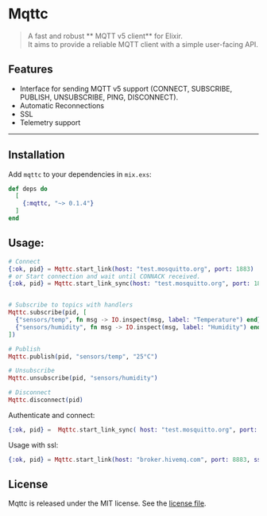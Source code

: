 # Mqttc

> A fast and robust ** MQTT v5 client** for Elixir.  
It aims to provide a reliable MQTT client with a simple user-facing API.

## Features

- Interface for sending MQTT v5 support (CONNECT, SUBSCRIBE, PUBLISH, UNSUBSCRIBE, PING, DISCONNECT).
- Automatic Reconnections
- SSL
- Telemetry support
---

## Installation

Add `mqttc` to your dependencies in `mix.exs`:

```elixir
def deps do
  [
    {:mqttc, "~> 0.1.4"}
  ]
end
```
## Usage: 
 
```elixir
# Connect
{:ok, pid} = Mqttc.start_link(host: "test.mosquitto.org", port: 1883)
# or Start connection and wait until CONNACK received.  
{:ok, pid} = Mqttc.start_link_sync(host: "test.mosquitto.org", port: 1883)


# Subscribe to topics with handlers
Mqttc.subscribe(pid, [
  {"sensors/temp", fn msg -> IO.inspect(msg, label: "Temperature") end},
  {"sensors/humidity", fn msg -> IO.inspect(msg, label: "Humidity") end}
])

# Publish 
Mqttc.publish(pid, "sensors/temp", "25°C")

# Unsubscribe
Mqttc.unsubscribe(pid, "sensors/humidity")

# Disconnect
Mqttc.disconnect(pid)
```
 

Authenticate and connect: 
```elixir
{:ok, pid} =  Mqttc.start_link_sync( host: "test.mosquitto.org", port: 1884, username: "rw", password: "readwrite" )
```
 
 Usage with ssl:
 ```elixir
{:ok, pid} = Mqttc.start_link(host: "broker.hivemq.com", port: 8883, ssl: true, ssl_opts: [  verify: :verify_peer, cacerts: :public_key.cacerts_get()])
```
## License

Mqttc is released under the MIT license. See the [license file](LICENSE.txt).
